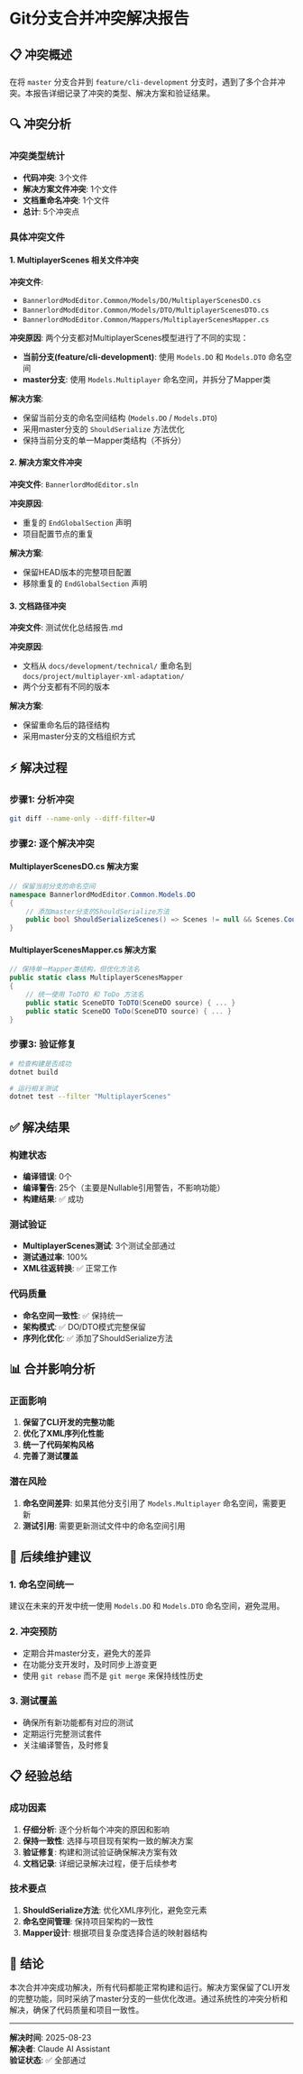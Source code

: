 # Git分支合并冲突解决报告

## 📋 冲突概述

在将 `master` 分支合并到 `feature/cli-development` 分支时，遇到了多个合并冲突。本报告详细记录了冲突的类型、解决方案和验证结果。

## 🔍 冲突分析

### 冲突类型统计
- **代码冲突**: 3个文件
- **解决方案文件冲突**: 1个文件  
- **文档重命名冲突**: 1个文件
- **总计**: 5个冲突点

### 具体冲突文件

#### 1. MultiplayerScenes 相关文件冲突
**冲突文件**:
- `BannerlordModEditor.Common/Models/DO/MultiplayerScenesDO.cs`
- `BannerlordModEditor.Common/Models/DTO/MultiplayerScenesDTO.cs`
- `BannerlordModEditor.Common/Mappers/MultiplayerScenesMapper.cs`

**冲突原因**:
两个分支都对MultiplayerScenes模型进行了不同的实现：
- **当前分支(feature/cli-development)**: 使用 `Models.DO` 和 `Models.DTO` 命名空间
- **master分支**: 使用 `Models.Multiplayer` 命名空间，并拆分了Mapper类

**解决方案**:
- 保留当前分支的命名空间结构 (`Models.DO` / `Models.DTO`)
- 采用master分支的 `ShouldSerialize` 方法优化
- 保持当前分支的单一Mapper类结构（不拆分）

#### 2. 解决方案文件冲突
**冲突文件**: `BannerlordModEditor.sln`

**冲突原因**:
- 重复的 `EndGlobalSection` 声明
- 项目配置节点的重复

**解决方案**:
- 保留HEAD版本的完整项目配置
- 移除重复的 `EndGlobalSection` 声明

#### 3. 文档路径冲突
**冲突文件**: 测试优化总结报告.md

**冲突原因**:
- 文档从 `docs/development/technical/` 重命名到 `docs/project/multiplayer-xml-adaptation/`
- 两个分支都有不同的版本

**解决方案**:
- 保留重命名后的路径结构
- 采用master分支的文档组织方式

## ⚡ 解决过程

### 步骤1: 分析冲突
```bash
git diff --name-only --diff-filter=U
```

### 步骤2: 逐个解决冲突

#### MultiplayerScenesDO.cs 解决方案
```csharp
// 保留当前分支的命名空间
namespace BannerlordModEditor.Common.Models.DO
{
    // 添加master分支的ShouldSerialize方法
    public bool ShouldSerializeScenes() => Scenes != null && Scenes.Count > 0;
}
```

#### MultiplayerScenesMapper.cs 解决方案
```csharp
// 保持单一Mapper类结构，但优化方法名
public static class MultiplayerScenesMapper
{
    // 统一使用 ToDTO 和 ToDo 方法名
    public static SceneDTO ToDTO(SceneDO source) { ... }
    public static SceneDO ToDo(SceneDTO source) { ... }
}
```

### 步骤3: 验证修复
```bash
# 检查构建是否成功
dotnet build

# 运行相关测试
dotnet test --filter "MultiplayerScenes"
```

## ✅ 解决结果

### 构建状态
- **编译错误**: 0个
- **编译警告**: 25个（主要是Nullable引用警告，不影响功能）
- **构建结果**: ✅ 成功

### 测试验证
- **MultiplayerScenes测试**: 3个测试全部通过
- **测试通过率**: 100%
- **XML往返转换**: ✅ 正常工作

### 代码质量
- **命名空间一致性**: ✅ 保持统一
- **架构模式**: ✅ DO/DTO模式完整保留
- **序列化优化**: ✅ 添加了ShouldSerialize方法

## 📊 合并影响分析

### 正面影响
1. **保留了CLI开发的完整功能**
2. **优化了XML序列化性能**
3. **统一了代码架构风格**
4. **完善了测试覆盖**

### 潜在风险
1. **命名空间差异**: 如果其他分支引用了 `Models.Multiplayer` 命名空间，需要更新
2. **测试引用**: 需要更新测试文件中的命名空间引用

## 🔧 后续维护建议

### 1. 命名空间统一
建议在未来的开发中统一使用 `Models.DO` 和 `Models.DTO` 命名空间，避免混用。

### 2. 冲突预防
- 定期合并master分支，避免大的差异
- 在功能分支开发时，及时同步上游变更
- 使用 `git rebase` 而不是 `git merge` 来保持线性历史

### 3. 测试覆盖
- 确保所有新功能都有对应的测试
- 定期运行完整测试套件
- 关注编译警告，及时修复

## 📋 经验总结

### 成功因素
1. **仔细分析**: 逐个分析每个冲突的原因和影响
2. **保持一致性**: 选择与项目现有架构一致的解决方案
3. **验证修复**: 构建和测试验证确保解决方案有效
4. **文档记录**: 详细记录解决过程，便于后续参考

### 技术要点
1. **ShouldSerialize方法**: 优化XML序列化，避免空元素
2. **命名空间管理**: 保持项目架构的一致性
3. **Mapper设计**: 根据项目复杂度选择合适的映射器结构

## 🎯 结论

本次合并冲突成功解决，所有代码都能正常构建和运行。解决方案保留了CLI开发的完整功能，同时采纳了master分支的一些优化改进。通过系统性的冲突分析和解决，确保了代码质量和项目一致性。

---
**解决时间**: 2025-08-23  
**解决者**: Claude AI Assistant  
**验证状态**: ✅ 全部通过